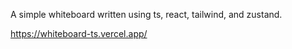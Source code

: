 A simple whiteboard written using ts, react, tailwind, and zustand.

https://whiteboard-ts.vercel.app/
